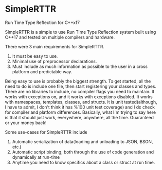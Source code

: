 # SimpleRTTR
Run Time Type Reflection for C++x17

SimpleRTTR is a simple to use Run Time Type Reflection system built using C++17 and tested on multiple compilers and hardware.

There were 3 main requirements for SimpleRTTR.

1) It must be easy to use.
2) Minimal use of preprocessor declarations.
3) Must include as much information as possible to the user in a cross platform and predictable way.

Being easy to use is probably the biggest strength. To get started, all the need to do is include one file, then start registering your classes and types. There are no libraries to include, no compiler flags you need to maintain. It works with exceptions on, and it works with exceptions disabled. It works with namespaces, templates, classes, and structs. It is unit tested(although, I have to admit, I don't think it has %100 unit test coverage) and I do check for compiler and platform differences. Basically, what I'm trying to say here is that it should just work, everywhere, anywhere, all the time. Guaranteed or your money back!

Some use-cases for SimpleRTTR include

1) Automatic serialization of data(loading and unloading to JSON, BSON, etc.)
2) Automatic script binding, both through the use of code generation and dynamically at run-time
3) Anytime you need to know specifics about a class or struct at run time.

